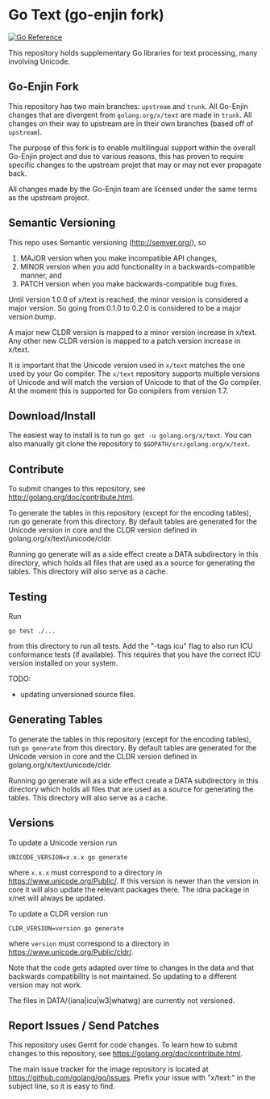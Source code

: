 # Go Text (go-enjin fork)

[![Go Reference](https://pkg.go.dev/badge/github.com/go-enjin/golang-org-x-text.svg)](https://pkg.go.dev/github.com/go-enjin/golang-org-x-text)

This repository holds supplementary Go libraries for text processing, many involving Unicode.

## Go-Enjin Fork

This repository has two main branches: `upstream` and `trunk`. All Go-Enjin
changes that are divergent from `golang.org/x/text` are made in `trunk`. All
changes on their way to upstream are in their own branches (based off of
`upstream`).

The purpose of this fork is to enable multilingual support within the overall
Go-Enjin project and due to various reasons, this has proven to require
specific changes to the upstream projet that may or may not ever propagate
back.

All changes made by the Go-Enjin team are licensed under the same terms as
the upstream project.

## Semantic Versioning
This repo uses Semantic versioning (http://semver.org/), so
1. MAJOR version when you make incompatible API changes,
1. MINOR version when you add functionality in a backwards-compatible manner,
   and
1. PATCH version when you make backwards-compatible bug fixes.

Until version 1.0.0 of x/text is reached, the minor version is considered a
major version. So going from 0.1.0 to 0.2.0 is considered to be a major version
bump.

A major new CLDR version is mapped to a minor version increase in x/text.
Any other new CLDR version is mapped to a patch version increase in x/text.

It is important that the Unicode version used in `x/text` matches the one used
by your Go compiler. The `x/text` repository supports multiple versions of
Unicode and will match the version of Unicode to that of the Go compiler. At the
moment this is supported for Go compilers from version 1.7.

## Download/Install

The easiest way to install is to run `go get -u golang.org/x/text`. You can
also manually git clone the repository to `$GOPATH/src/golang.org/x/text`.

## Contribute
To submit changes to this repository, see http://golang.org/doc/contribute.html.

To generate the tables in this repository (except for the encoding tables),
run go generate from this directory. By default tables are generated for the
Unicode version in core and the CLDR version defined in
golang.org/x/text/unicode/cldr.

Running go generate will as a side effect create a DATA subdirectory in this
directory, which holds all files that are used as a source for generating the
tables. This directory will also serve as a cache.

## Testing
Run

    go test ./...

from this directory to run all tests. Add the "-tags icu" flag to also run
ICU conformance tests (if available). This requires that you have the correct
ICU version installed on your system.

TODO:
- updating unversioned source files.

## Generating Tables

To generate the tables in this repository (except for the encoding
tables), run `go generate` from this directory. By default tables are
generated for the Unicode version in core and the CLDR version defined in
golang.org/x/text/unicode/cldr.

Running go generate will as a side effect create a DATA subdirectory in this
directory which holds all files that are used as a source for generating the
tables. This directory will also serve as a cache.

## Versions
To update a Unicode version run

    UNICODE_VERSION=x.x.x go generate

where `x.x.x` must correspond to a directory in https://www.unicode.org/Public/.
If this version is newer than the version in core it will also update the
relevant packages there. The idna package in x/net will always be updated.

To update a CLDR version run

    CLDR_VERSION=version go generate

where `version` must correspond to a directory in
https://www.unicode.org/Public/cldr/.

Note that the code gets adapted over time to changes in the data and that
backwards compatibility is not maintained.
So updating to a different version may not work.

The files in DATA/{iana|icu|w3|whatwg} are currently not versioned.

## Report Issues / Send Patches

This repository uses Gerrit for code changes. To learn how to submit changes to
this repository, see https://golang.org/doc/contribute.html.

The main issue tracker for the image repository is located at
https://github.com/golang/go/issues. Prefix your issue with "x/text:" in the
subject line, so it is easy to find.
